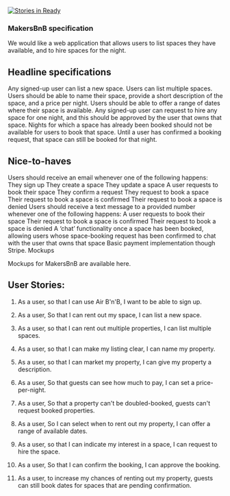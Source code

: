 [![Stories in Ready](https://badge.waffle.io/w-schwier/makersbnb.png?label=ready&title=Ready)](http://waffle.io/w-schwier/makersbnb)


### MakersBnB specification

We would like a web application that allows users to list spaces they have available, and to hire spaces for the night.

## Headline specifications

Any signed-up user can list a new space.
Users can list multiple spaces.
Users should be able to name their space, provide a short description of the space, and a price per night.
Users should be able to offer a range of dates where their space is available.
Any signed-up user can request to hire any space for one night, and this should be approved by the user that owns that space.
Nights for which a space has already been booked should not be available for users to book that space.
Until a user has confirmed a booking request, that space can still be booked for that night.

## Nice-to-haves

Users should receive an email whenever one of the following happens:
They sign up
They create a space
They update a space
A user requests to book their space
They confirm a request
They request to book a space
Their request to book a space is confirmed
Their request to book a space is denied
Users should receive a text message to a provided number whenever one of the following happens:
A user requests to book their space
Their request to book a space is confirmed
Their request to book a space is denied
A ‘chat’ functionality once a space has been booked, allowing users whose space-booking request has been confirmed to chat with the user that owns that space
Basic payment implementation though Stripe.
Mockups

Mockups for MakersBnB are available here.

## User Stories:

1.  As a user,
    so that I can use Air B'n'B,
    I want to be able to sign up.

2.  As a user,
    So that I can rent out my space,
    I can list a new space.

3.  As a user,
    so that I can rent out multiple properties,
    I can list multiple spaces.

4.  As a user,
    so that I can make my listing clear,
    I can name my property.

5.  As a user,
    so that I can market my property,
    I can give my property a description.

6.  As a user,
    So that guests can see how much to pay,
    I can set a price-per-night.

7.  As a user,
    So that a property can't be doubled-booked,
    guests can't request booked properties.

8.  As a user,
    So I can select when to rent out my property,
    I can offer a range of available dates.

9.  As a user,
    so that I can indicate my interest in a space,
    I can request to hire the space.

10. As a user,
    So that I can confirm the booking,
    I can approve the booking.

11. As a user,
    to increase my chances of renting out my property,
    guests can still book dates for spaces that are pending confirmation.
